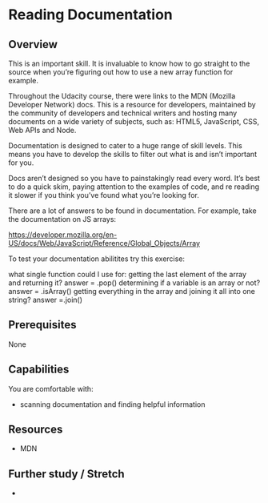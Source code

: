 # Reading Documentation

## Overview
This is an important skill. It is invaluable to know how to go straight to the source when you’re figuring out how to use a new array function for example. 

Throughout the Udacity course, there were links to the MDN (Mozilla Developer Network) docs.
This is a resource for developers, maintained by the community of developers and technical writers and hosting many documents on a wide variety of subjects, such as: HTML5, JavaScript, CSS, Web APIs and Node.

Documentation is designed to cater to a huge range of skill levels. This means you have to develop the skills to filter out what is and isn’t important for you. 

Docs aren’t designed so you have to  painstakingly read every word. It’s best to do a quick skim, paying attention to the examples of code, and re reading it slower if you think you’ve found what you’re looking for. 

There are a lot of answers to be found in documentation. For example, take the documentation on JS arrays: 

https://developer.mozilla.org/en-US/docs/Web/JavaScript/Reference/Global_Objects/Array

To test your documentation abilitites try this exercise:

what single function could I use for:
getting the last element of the array and returning it? answer = .pop()
determining if a variable is an array or not? answer = .isArray()
getting everything in the array and joining it all into one string? answer =.join()

## Prerequisites
None

## Capabilities
You are comfortable with:
- scanning documentation and finding helpful information


## Resources
- MDN

## Further study / Stretch
- 
